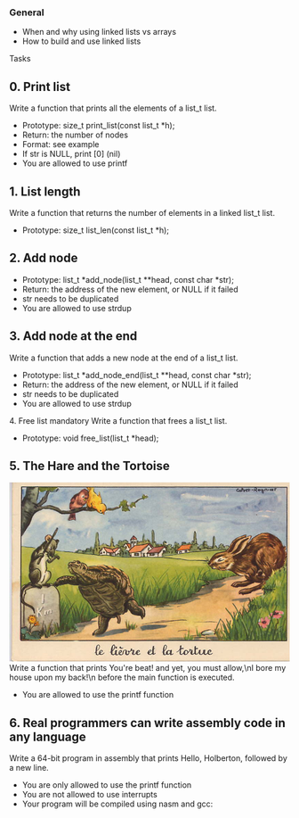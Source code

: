 <h3>General</h3>
<ul>
<li>When and why using linked lists vs arrays</li>
<li>How to build and use linked lists</li>
</ul

<h3>Tasks</h3>
<h2>0. Print list </h2>
Write a function that prints all the elements of a list_t list.
<ul>
<li>Prototype: size_t print_list(const list_t *h);</li>
<li>Return: the number of nodes</li>
<li>Format: see example</li>
<li>If str is NULL, print [0] (nil)</li>
<li>You are allowed to use printf</li>
</ul>

<h2>1. List length </h2>
Write a function that returns the number of elements in a linked list_t list.
<ul><li>Prototype: size_t list_len(const list_t *h);</li></ul>

<h2>2. Add node</h2>
<ul>
<li>Prototype: list_t *add_node(list_t **head, const char *str);</li>
<li>Return: the address of the new element, or NULL if it failed</li>
<li>str needs to be duplicated</li>
<li>You are allowed to use strdup</li>
</ul>

<h2>3. Add node at the end </h2>
Write a function that adds a new node at the end of a list_t list.
<ul>
<li>Prototype: list_t *add_node_end(list_t **head, const char *str);</li>
<li>Return: the address of the new element, or NULL if it failed</li>
<li>str needs to be duplicated</li>
<li>You are allowed to use strdup</li>
</ul
<h2>4. Free list mandatory</h2>
Write a function that frees a list_t list.
<ul><li>
Prototype: void free_list(list_t *head);
</li></ul>
<h2>5. The Hare and the Tortoise</h2>
<img src="to.jpg">
Write a function that prints You're beat! and yet, you must allow,\nI bore my house upon my back!\n before the main function is executed.

<ul><li>You are allowed to use the printf function</ul></li>

<h2>6. Real programmers can write assembly code in any language</h2>
Write a 64-bit program in assembly that prints Hello, Holberton, followed by a new line.
<ul>
<li>You are only allowed to use the printf function</li>
<li>You are not allowed to use interrupts</li>
<li>Your program will be compiled using nasm and gcc:</li>
</ul>